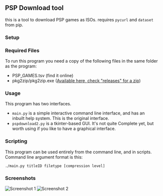 ## PSP Download tool

this is a tool to download PSP games as ISOs. requires `pycurl` and `dataset` from pip.

### Setup

### Required Files
To run this program you need a copy of the following files in the same folder as the program:

* PSP_GAMES.tsv (find it online)
* pkg2zip/pkg2zip.exe ([Available here, check "releases" for a zip](https://github.com/mmozeiko/pkg2zip))

### Usage

This program has two interfaces.

* `main.py` is a simple interactive command line interface, and has an inbuilt help system. This is the original interface.
* `pspdownload2.py` is a tkinter-based GUI. It's not quite Complete yet, but worth using if you like to have a graphical interface.

### Scripting
This program can be used entirely from the command line, and in scripts. Command line argument format is this:
```
./main.py titleID filetype [compression level]
```

### Screenshots

![Screenshot 1](https://luke.feen.us/bpd8f4.png)
![Screenshot 2](https://luke.feen.us/fgnqcf.png)